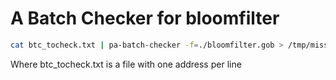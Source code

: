 # A Batch Checker for bloomfilter

```bash
cat btc_tocheck.txt | pa-batch-checker -f=./bloomfilter.gob > /tmp/missing.txt
```

Where btc_tocheck.txt is a file with one address per line
